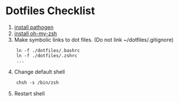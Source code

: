 # Dotfiles Checklist

1. [install pathogen](https://github.com/tpope/vim-pathogen)
2. [install oh-my-zsh](https://github.com/robbyrussell/oh-my-zsh)
3. Make symbolic links to dot files.  (Do not link ~/dotfiles/.gitignore)

```
    ln -f ./dotfiles/.bashrc
    ln -f ./dotfiles/.zshrc
    ...
```

4. Change default shell

```
    chsh -s /bin/zsh
```

5. Restart shell
